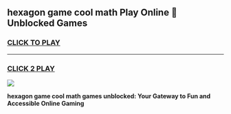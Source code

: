 
## hexagon game cool math Play Online 👋 Unblocked Games
<h3>
<a href="https://news.freeplayer.one?title=hexagon_game_cool_math&ref=17CMG">CLICK TO PLAY</a></h3>
<hr>

<h3>
<a href="https://news.freeplayer.one?title=hexagon_game_cool_math&ref=17CMG">CLICK 2 PLAY</a>
  
</h3>

<a href="https://news.freeplayer.one?title=hexagon_game_cool_math&ref=17CMG/"><img src="https://clearcache.store/games.png"></a>


**hexagon game cool math games unblocked: Your Gateway to Fun and Accessible Online Gaming**
